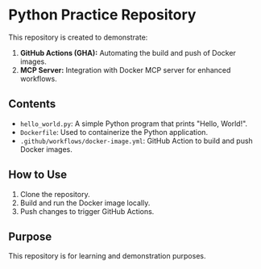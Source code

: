 # Python Practice Repository

This repository is created to demonstrate:

1. **GitHub Actions (GHA):** Automating the build and push of Docker images.
2. **MCP Server:** Integration with Docker MCP server for enhanced workflows.

## Contents
- `hello_world.py`: A simple Python program that prints "Hello, World!".
- `Dockerfile`: Used to containerize the Python application.
- `.github/workflows/docker-image.yml`: GitHub Action to build and push Docker images.

## How to Use
1. Clone the repository.
2. Build and run the Docker image locally.
3. Push changes to trigger GitHub Actions.

## Purpose
This repository is for learning and demonstration purposes.